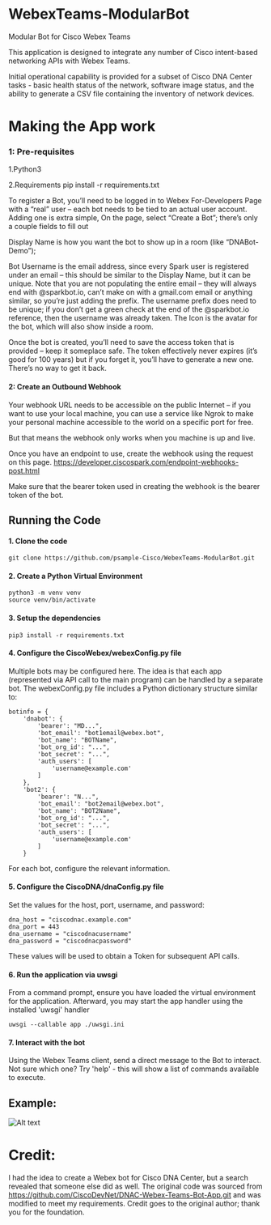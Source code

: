 # WebexTeams-ModularBot
Modular Bot for Cisco Webex Teams

This application is designed to integrate any number of Cisco intent-based networking APIs with Webex Teams.

Initial operational capability is provided for a subset of Cisco DNA Center tasks - basic health status of the network, software image status, and the ability to generate a CSV file containing the inventory of network devices.

# Making the App work

### 1: Pre-requisites 
1.Python3

2.Requirements pip install -r requirements.txt

To register a Bot, you’ll need to be logged in to Webex For-Developers Page with a “real” user – each bot needs to be tied to an actual user account. Adding one is extra simple, On the page, select “Create a Bot”; there’s only a couple fields to fill out

Display Name is how you want the bot to show up in a room (like “DNABot-Demo”); 

Bot Username is the email address, since every Spark user is registered under an email – this should be similar to the Display Name, but it can be unique.  Note that you are not populating the entire email – they will always end with @sparkbot.io, can’t make on with a gmail.com email or anything similar, so you’re just adding the prefix. The username prefix does need to be unique; if you don’t get a green check at the end of the @sparkbot.io reference, then the username was already taken. The Icon is the avatar for the bot, which will also show inside a room. 

Once the bot is created, you’ll need to save the access token that is provided – keep it someplace safe.  The token effectively never expires (it’s good for 100 years) but if you forget it, you’ll have to generate a new one. There’s no way to get it back.

#### 2: Create an Outbound Webhook

Your webhook URL needs to be accessible on the public Internet – if you want to use your local machine, you can use a service like Ngrok to make your personal machine accessible to the world on a specific port for free.

But that means the webhook only works when you machine is up and live. 

Once you have an endpoint to use, create the webhook using the request on this page.
https://developer.ciscospark.com/endpoint-webhooks-post.html


Make sure that the bearer token used in creating the webhook is the bearer token of the bot.

## Running the Code

#### 1. Clone the code

```
git clone https://github.com/psample-Cisco/WebexTeams-ModularBot.git
```

#### 2. Create a Python Virtual Environment

```
python3 -m venv venv
source venv/bin/activate
```

#### 3. Setup the dependencies

```
pip3 install -r requirements.txt
```

#### 4. Configure the CiscoWebex/webexConfig.py file
Multiple bots may be configured here.  The idea is that each app (represented via API call to the main program) can be handled by a separate bot.  The webexConfig.py file includes a Python dictionary structure similar to:


```
botinfo = {
    'dnabot': {
        'bearer': "MD...",
        'bot_email': "bot1email@webex.bot",
        'bot_name': "BOTName",
        'bot_org_id': "...",
        'bot_secret': "...",
        'auth_users': [
            'username@example.com'
        ]
    },
    'bot2': {
        'bearer': "N...",
        'bot_email': "bot2email@webex.bot",
        'bot_name': "BOT2Name",
        'bot_org_id': "...",
        'bot_secret': "...",
        'auth_users': [
            'username@example.com'
        ]
    }
```
For each bot, configure the relevant information.

#### 5. Configure the CiscoDNA/dnaConfig.py file
Set the values for the host, port, username, and password:
```
dna_host = "ciscodnac.example.com"
dna_port = 443
dna_username = "ciscodnacusername"
dna_password = "ciscodnacpassword"
```
These values will be used to obtain a Token for subsequent API calls.

#### 6. Run the application via uwsgi
From a command prompt, ensure you have loaded the virtual environment for the application.  Afterward, you may start the app handler using the installed 'uwsgi' handler

```
uwsgi --callable app ./uwsgi.ini
```

#### 7. Interact with the bot
Using the Webex Teams client, send a direct message to the Bot to interact.  Not sure which one?  Try 'help' - this will show a list of commands available to execute.

## Example:
![Alt text](https://github.com/psample-Cisco/WebexTeams-ModularBot/blob/master/dnabot-example1.png?raw=true "Sample Chat Session")

# Credit:
I had the idea to create a Webex bot for Cisco DNA Center, but a search revealed that someone else did as well.  The original code was sourced from https://github.com/CiscoDevNet/DNAC-Webex-Teams-Bot-App.git and was modified to meet my requirements.  Credit goes to the original author; thank you for the foundation.
